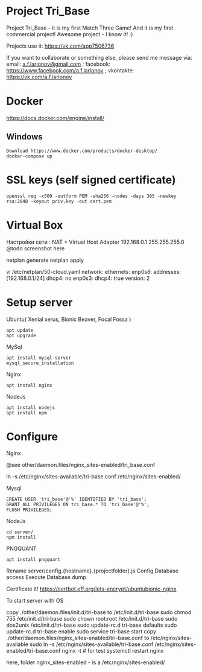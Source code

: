 # Project Tri_Base 

Project Tri_Base - it is my first Match Three Game!
And it is my first commercial project!
Awesome project - I know it! :)

Projects use it:
 https://vk.com/app7506736

If you want to collaborate or something else, please send me message via:
email: a.f.larionov@gmail.com ;
facebook: https://www.facebook.com/a.f.larionov ;
vkontakte: https://vk.com/a.f.larionov

# Docker

https://docs.docker.com/engine/install/

## Windows

    Download https://www.docker.com/products/docker-desktop/
    docker-compose up


# SSL keys (self signed certificate)
    
    openssl req -x509 -outform PEM -sha256 -nodes -days 365 -newkey rsa:2048 -keyout priv.key -out cert.pem

# Virtual Box 

 Настройки сети : NAT + Virtual Host Adapter 
 192.168.0.1 255.255.255.0
 @todo screenshot here

 netplan generate
 netplan apply
 
 vi /etc/netplan/50-cloud.yaml
 network:
    ethernets:
        enp0s8:
            addresses: [192.168.0.1/24]
            dhcp4: no
        enp0s3:
            dhcp4: true
     version: 2

# Setup server

Ubuntu( Xenial xerus, Bionic Beaver, Focal Fossa )

    apt update
    apt upgrade
    
MySql

    apt install mysql-server
    mysql_secure_installation
    
Nginx

    apt install nginx
        
NodeJs

    apt install nodejs
    apt install npm

# Configure
Nginx
 
 @see other/daemon.files/nginx_sites-enabled/tri_base.conf
 
 ln -s /etc/nginx/sites-available/tri-base.conf /etc/nginx/sites-enabled/
 
Mysql

    CREATE USER 'tri_base'@'%' IDENTIFIED BY 'tri_base';
    GRANT ALL PRIVILEGES ON tri_base.* TO 'tri_base'@'%';
    FLUSH PRIVILEGES;

NodeJs

    cd server/
    npm install
    
PNGQUANT

    apt install pngquant
    
Rename server/config.{hostname}.{projectfolder}.js
Config Database access
Execute Database dump

Certificate it!
https://certbot.eff.org/lets-encrypt/ubuntubionic-nginx

To start server with OS

copy ./other/daemon.files/init.d/tri-base to /etc/init.d/tri-base
sudo chmod 755 /etc/init.d/tri-base
sudo chown root:root /etc/init.d/tri-base
sudo dos2unix /etc/init.d/tri-base
sudo update-rc.d tri-base defaults
sudo update-rc.d tri-base enable
sudo service tri-base start
copy ./other/daemon.files/nginx_sites-enabled/tri-base.conf to /etc/nginx/sites-available
sudo ln -s /etc/nginx/sites-available/tri-base.conf /etc/nginx/sites-enabled/tri-base.conf
nginx -t # for test
systemctl restart nginx

here, folder nginx_sites-enabled - is a /etc/nginx/sites-enabled/
